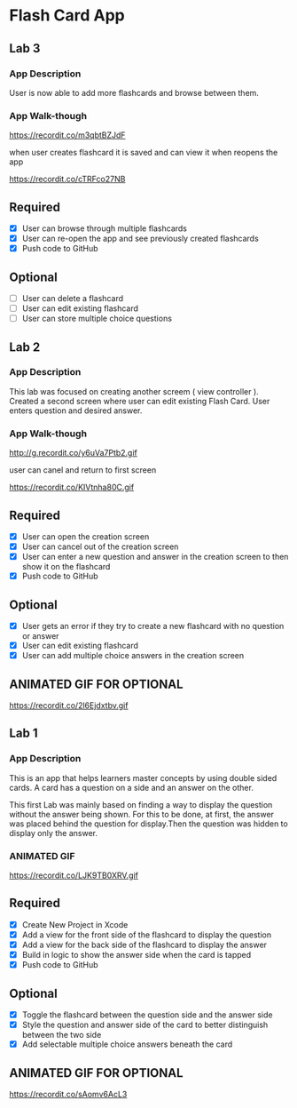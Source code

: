 # Flash Card App

## Lab 3

### App Description
User is now able to add more flashcards and browse between them.

### App Walk-though
https://recordit.co/m3qbtBZJdF

when user creates flashcard it is saved and can view it when reopens the app

https://recordit.co/cTRFco27NB

## Required
- [x] User can browse through multiple flashcards
- [x] User can re-open the app and see previously created flashcards
- [x] Push code to GitHub
## Optional
- [ ] User can delete a flashcard
- [ ] User can edit existing flashcard
- [ ] User can store multiple choice questions
## Lab 2

### App Description
This lab was focused on creating another screem ( view controller ). Created a second screen where user can edit existing Flash Card. User enters question and desired answer.

### App Walk-though

http://g.recordit.co/y6uVa7Ptb2.gif

user can canel and return to first screen

https://recordit.co/KIVtnha80C.gif


## Required
- [x] User can open the creation screen
- [x] User can cancel out of the creation screen
- [x] User can enter a new question and answer in the creation screen to then show it on the flashcard
- [x] Push code to GitHub
## Optional
- [x] User gets an error if they try to create a new flashcard with no question or answer
- [x] User can edit existing flashcard
- [x] User can add multiple choice answers in the creation screen

## ANIMATED GIF FOR OPTIONAL

https://recordit.co/2l6Ejdxtbv.gif


## Lab 1

### App Description
This is an app that helps learners master concepts by using double sided cards. A card has a question on a side and an answer on the other. 


This first Lab was mainly based on finding a way to display the question without the answer being shown. For this to be done, at first, the answer was placed behind the question for display.Then the question was hidden to display only the answer. 


### ANIMATED GIF 
 
https://recordit.co/LJK9TB0XRV.gif

## Required
- [x] Create New Project in Xcode
- [x] Add a view for the front side of the flashcard to display the question
- [x] Add a view for the back side of the flashcard to display the answer
- [x] Build in logic to show the answer side when the card is tapped
- [x] Push code to GitHub
## Optional
- [x] Toggle the flashcard between the question side and the answer side
- [x] Style the question and answer side of the card to better distinguish between the two side
- [x] Add selectable multiple choice answers beneath the card

## ANIMATED GIF FOR OPTIONAL
https://recordit.co/sAomv6AcL3

